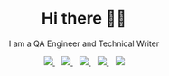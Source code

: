 <h1 align='center'>Hi there 👋🏾 </h1>

<p align='center'>I am a QA Engineer and Technical Writer</p>


<p align='center'>
<a href="mailto:jolivehodehou7@gmail.com">
  <img src="https://img.shields.io/badge/email me-%23D14836.svg?&style=for-the-badge&logo=gmail&logoColor=white" />
</a>&nbsp;&nbsp;
<a href="https://twitter.com/heisjolive">
  <img src="https://img.shields.io/badge/twitter-%231DA1F2.svg?&style=for-the-badge&logo=twitter&logoColor=white" />
</a>&nbsp;&nbsp;
<a href="https://www.linkedin.com/in/hodehoujolive/">
  <img src="https://img.shields.io/badge/linkedin-%230077B5.svg?&style=for-the-badge&logo=linkedin&logoColor=white" />
</a>&nbsp;&nbsp;
<a href="https://medium.com/@jolivehodehou">
  <img src="https://img.shields.io/badge/medium-%2312100E.svg?&style=for-the-badge&logo=medium&logoColor=white" />
</a>&nbsp;&nbsp;
<a href="https://jolivehodehou.bj/">
  <img src="https://img.shields.io/badge/website-000000?style=for-the-badge&logo=About.me&logoColor=white" />
</p>
